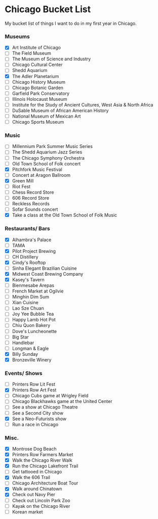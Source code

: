 # Chicago Bucket List
My bucket list of things I want to do in my first year in Chicago. 

### Museums
- [X] Art Institute of Chicago  
- [ ] The Field Museum  
- [ ] The Museum of Science and Industry
- [ ] Chicago Cultural Center
- [ ] Shedd Aquarium  
- [X] The Adler Planetarium
- [ ] Chicago History Museum  
- [ ] Chicago Botanic Garden  
- [ ] Garfield Park Conservatory  
- [ ] Illinois Holocaust Museum 
- [ ] Institute for the Study of Ancient Cultures, West Asia & North Africa
- [ ] DuSable Museum of African American History
- [ ] National Museum of Mexican Art
- [ ] Chicago Sports Museum

### Music
- [ ] Millennium Park Summer Music Series
- [ ] The Shedd Aquarium Jazz Series
- [ ] The Chicago Symphony Orchestra
- [ ] Old Town School of Folk concert
- [X] Pitchfork Music Festival
- [ ] Concert at Aragon Ballroom
- [X] Green Mill
- [ ] Riot Fest
- [ ] Chess Record Store
- [ ] 606 Record Store
- [ ] Reckless Records
- [ ] Sofar Sounds concert
- [X] Take a class at the Old Town School of Folk Music

### Restaurants/ Bars
- [X] Alhambra's Palace
- [ ] TAMA
- [X] Pilot Project Brewing
- [ ] CH Distillery
- [X] Cindy's Rooftop
- [ ] Sinha Elegant Brazilian Cuisine
- [X] Midwest Coast Brewing Company
- [X] Kasey's Tavern
- [ ] Bienmesabe Arepas
- [ ] French Market at Ogilvie
- [ ] Minghin Dim Sum
- [ ] Xian Cuisine
- [ ] Lao Sze Chuan
- [ ] Joy Yee Bubble Tea
- [ ] Happy Lamb Hot Pot
- [ ] Chiu Quon Bakery
- [ ] Dove's Luncheonette
- [ ] Big Star
- [ ] Handlebar
- [ ] Longman & Eagle
- [X] Billy Sunday
- [X] Bronzeville Winery

### Events/ Shows
- [ ] Printers Row Lit Fest
- [X] Printers Row Art Fest  
- [ ] Chicago Cubs game at Wrigley Field
- [ ] Chicago Blackhawks game at the United Center
- [ ] See a show at Chicago Theatre
- [ ] See a Second City show
- [X] See a Neo-Futurists show
- [ ] Run a race in Chicago

### Misc.
- [X] Montrose Dog Beach
- [X] Printers Row Farmers Market
- [X] Walk the Chicago River Walk
- [X] Run the Chicago Lakefront Trail  
- [ ] Get tattooed in Chicago
- [X] Walk the 606 Trail
- [ ] Chicago Architecture Boat Tour
- [X] Walk around Chinatown
- [X] Check out Navy Pier
- [ ] Check out Lincoln Park Zoo  
- [ ] Kayak on the Chicago River
- [ ] Korean market
